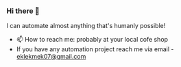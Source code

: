 ### Hi there 👋

I can automate almost anything that's humanly possible!

- 📫 How to reach me: probably at your local cofe shop
- If you have any automation project reach me via email - eklekmek07@gmail.com
